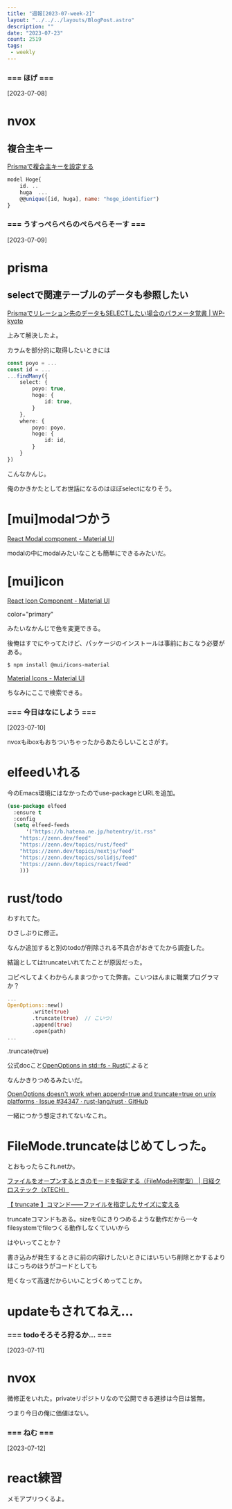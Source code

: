 ```yaml
---
title: "週報[2023-07-week-2]"
layout: "../../../layouts/BlogPost.astro"
description: ""
date: "2023-07-23"
count: 2519
tags:
 - weekly
---
```





### === ほげ ===

[2023-07-08]

# nvox

## 複合主キー

[Prismaで複合主キーを設定する](https://zenn.dev/kaz_z/articles/prisma-unique-key)

```js
model Hoge{
	id. ..
	huga  ...
	@@unique([id, huga], name: "hoge_identifier")
}
```


### === うすっぺらぺらのぺらぺらそーす ===

[2023-07-09]

# prisma

## selectで関連テーブルのデータも参照したい

[Prismaでリレーション先のデータもSELECTしたい場合のパラメータ覚書 | WP-kyoto](https://wp-kyoto.net/prisma-select-relational-table-data/)

上みて解決したよ。

カラムを部分的に取得したいときには

```typescript
const poyo = ...
const id = ...
...findMany({
	select: {
		poyo: true,
		hoge: {
			id: true,
		}
	},
	where: {
		poyo: poyo,
		hoge: {
			id: id,
		}
	}
})
```

こんなかんじ。

俺のかきかたとしてお世話になるのはほぼselectになりそう。

# [mui]modalつかう

[React Modal component - Material UI](https://mui.com/material-ui/react-modal/)

modalの中にmodalみたいなことも簡単にできるみたいだ。

# [mui]icon

[React Icon Component - Material UI](https://mui.com/material-ui/icons/)

color="primary"

みたいなかんじで色を変更できる。

後俺はすでにやってたけど、パッケージのインストールは事前におこなう必要がある。

```bash
$ npm install @mui/icons-material
```

[Material Icons - Material UI](https://mui.com/material-ui/material-icons/)

ちなみにここで検索できる。


### === 今日はなにしよう ===

[2023-07-10]

nvoxもiboxもおちついちゃったからあたらしいことさがす。

# elfeedいれる

今のEmacs環境にはなかったのでuse-packageとURLを追加。

```lisp
(use-package elfeed
  :ensure t
  :config
  (setq elfeed-feeds
	  '("https://b.hatena.ne.jp/hotentry/it.rss"
	"https://zenn.dev/feed"
	"https://zenn.dev/topics/rust/feed"
	"https://zenn.dev/topics/nextjs/feed"
	"https://zenn.dev/topics/solidjs/feed"
	"https://zenn.dev/topics/react/feed"
	)))
```

# rust/todo

わすれてた。

ひさしぶりに修正。

なんか追加すると別のtodoが削除される不具合がおきてたから調査した。

結論としてはtruncateいれてたことが原因だった。

コピペしてよくわからんままつかってた弊害。こいつほんまに職業プログラマか？

```rust
...
OpenOptions::new()
		.write(true)
		.truncate(true)  // こいつ!
		.append(true)
		.open(path)
...
```

.truncate(true)

公式docこと[OpenOptions in std::fs - Rust](https://doc.rust-lang.org/std/fs/struct.OpenOptions.html#method.truncate)によると

なんかきりつめるみたいだ。

[OpenOptions doesn&#39;t work when append=true and truncate=true on unix platforms · Issue #34347 · rust-lang/rust · GitHub](https://github.com/rust-lang/rust/issues/34347)

一緒につかう想定されてないなこれ。

# FileMode.truncateはじめてしった。

とおもったらこれ.netか。

[ファイルをオープンするときのモードを指定する（FileMode列挙型） | 日経クロステック（xTECH）](https://xtech.nikkei.com/it/article/COLUMN/20070206/260876/)

[【 truncate 】コマンド――ファイルを指定したサイズに変える](https://atmarkit.itmedia.co.jp/ait/articles/1712/01/news017.html)

truncateコマンドもある。sizeを0にきりつめるような動作だから一々filesystemでfileつくる動作しなくていいから

はやいってことか？

書き込みが発生するときに前の内容けしたいときにはいちいち削除とかするよりはこっちのほうがコードとしても

短くなって高速だからいいことづくめってことか。

# updateもされてねえ...


### === todoそろそろ狩るか... ===

[2023-07-11]

# nvox

微修正をいれた。privateリポジトリなので公開できる進捗は今日は皆無。

つまり今日の俺に価値はない。


### === ねむ ===

[2023-07-12]


# react練習

メモアプリつくるよ。

